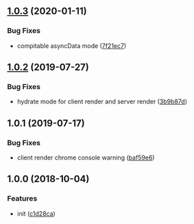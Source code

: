 <a name="1.0.3"></a>
## [1.0.3](https://github.com/hubcarl/react-entry-template-loader/compare/1.0.2...1.0.3) (2020-01-11)


### Bug Fixes

* compitable asyncData mode ([7f21ec7](https://github.com/hubcarl/react-entry-template-loader/commit/7f21ec7))



## [1.0.2](https://github.com/hubcarl/react-entry-template-loader/compare/1.0.1...1.0.2) (2019-07-27)


### Bug Fixes

* hydrate mode for client render and server render ([3b9b87d](https://github.com/hubcarl/react-entry-template-loader/commit/3b9b87d))



## 1.0.1 (2019-07-17)


### Bug Fixes

* client render chrome console warning ([baf59e6](https://github.com/hubcarl/react-entry-template-loader/commit/baf59e6))


## 1.0.0 (2018-10-04)

### Features

* init ([c1d28ca](https://github.com/hubcarl/react-entry-template-loader/commit/c1d28ca))


